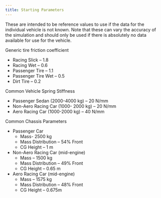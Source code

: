 ```yaml
---
title: Starting Parameters
---
```


These are intended to be reference values to use if the data for the individual vehicle is not known.  Note that these can vary the accuracy of the simulation and should only be used if there is absolutely no data available for use for the vehicle.

Generic tire friction coefficient

* Racing Slick – 1.8
* Racing Wet – 0.6 
* Passenger Tire – 1.1
* Passenger Tire Wet – 0.5
* Dirt Tire – 0.2

Common Vehicle Spring Stiffness

* Passenger Sedan (2000-4000 kg) – 20 N/mm
* Non-Aero Racing Car (1000- 2000 kg) – 20 N/mm
* Aero Racing Car (1000-2000 kg) – 40 N/mm

Common Chassis Parameters

*	Passenger Car
    * Mass- 2500 kg
    * Mass Distribution – 54% Front
    * CG Height – 1 m
* Non-Aero Racing Car (mid-engine)
    * Mass – 1500 kg
    * Mass Distribution – 49% Front
    * CG Height – 0.65 m
* Aero Racing Car (mid-engine)
    * Mass – 1575 kg
    * Mass Distribution – 48% Front
    * CG Height – 0.675m

